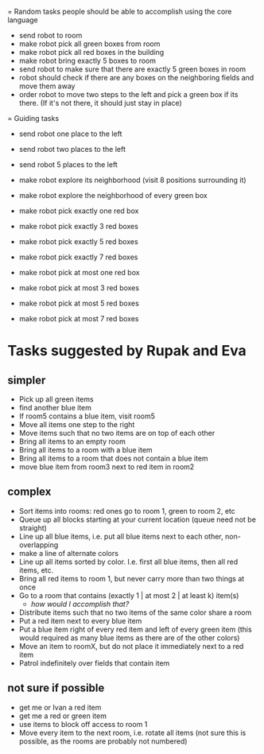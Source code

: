 = Random tasks people should be able to accomplish using the core language

- send robot to room <roomId>
- make robot pick all green boxes from room <roomId>
- make robot pick all red boxes in the building
- make robot bring exactly 5 boxes to room <roomId>
- send robot to make sure that there are exactly 5 green boxes in room <roomId>
- robot should check if there are any boxes on the neighboring fields and move them away
- order robot to move two steps to the left and pick a green box if its there. (If it's not there, it should just stay in place)

= Guiding tasks

- send robot one place to the left
- send robot two places to the left
- send robot 5 places to the left

- make robot explore its neighborhood (visit 8 positions surrounding it)
- make robot explore the neighborhood of every green box

- make robot pick exactly one red box
- make robot pick exactly 3 red boxes
- make robot pick exactly 5 red boxes
- make robot pick exactly 7 red boxes

- make robot pick at most one red box
- make robot pick at most 3 red boxes
- make robot pick at most 5 red boxes
- make robot pick at most 7 red boxes


# Tasks suggested by Rupak and Eva

## simpler
- Pick up all green items 
- find another blue item
- If room5 contains a blue item, visit room5
- Move all items one step to the right
- Move items such that no two items are on top of each other
- Bring all items to an empty room
- Bring all items to a room with a blue item
- Bring all items to a room that does not contain a blue item
- move blue item from room3 next to red item in room2

## complex
- Sort items into rooms: red ones go to room 1, green to room 2, etc
- Queue up all blocks starting at your current location (queue need not be straight)
- Line up all blue items, i.e. put all blue items next to each other, non-overlapping
- make a line of alternate colors
- Line up all items sorted by color. I.e. first all blue items, then all red items, etc.
- Bring all red items to room 1, but never carry more than two things at once
- Go to a room that contains (exactly 1 | at most 2 | at least k) item(s) 
  - *how would I accomplish that?*
- Distribute items such that no two items of the same color share a room
- Put a red item next to every blue item
- Put a blue item right of every red item and left of every green item   (this would required as many blue items as there are of the other colors)
- Move an item to roomX, but do not place it immediately next to a red item
- Patrol indefinitely over fields that contain item

## not sure if possible
- get me or Ivan a red item
- get me a red or green item
- use items to block off access to room 1
- Move every item to the next room, i.e. rotate all items (not sure this is possible, as the rooms are probably not numbered) 
 
